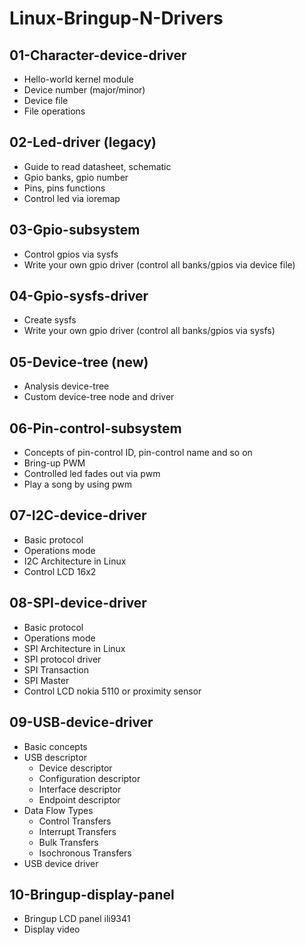 # Linux-Bringup-N-Drivers

## 01-Character-device-driver
  - Hello-world kernel module
  - Device number (major/minor)
  - Device file
  - File operations
## 02-Led-driver (legacy)
  - Guide to read datasheet, schematic
  - Gpio banks, gpio number
  - Pins, pins functions
  - Control led via ioremap
## 03-Gpio-subsystem
  - Control gpios via sysfs
  - Write your own gpio driver (control all banks/gpios via device file)
## 04-Gpio-sysfs-driver
  - Create sysfs
  - Write your own gpio driver (control all banks/gpios via sysfs) 
## 05-Device-tree (new)
  - Analysis device-tree
  - Custom device-tree node and driver
## 06-Pin-control-subsystem
  - Concepts of pin-control ID, pin-control name and so on
  - Bring-up PWM
  - Controlled led fades out via pwm
  - Play a song by using pwm
## 07-I2C-device-driver
  - Basic protocol
  - Operations mode
  - I2C Architecture in Linux
  - Control LCD 16x2
## 08-SPI-device-driver
  - Basic protocol
  - Operations mode
  - SPI Architecture in Linux
  - SPI protocol driver
  - SPI Transaction
  - SPI Master
  - Control LCD nokia 5110 or proximity sensor
## 09-USB-device-driver
  - Basic concepts
  - USB descriptor
    - Device descriptor
    - Configuration descriptor
    - Interface descriptor
    - Endpoint descriptor
  - Data Flow Types
    - Control Transfers
    - Interrupt Transfers
    - Bulk Transfers
    - Isochronous Transfers
  - USB device driver
## 10-Bringup-display-panel
  - Bringup LCD panel ili9341
  - Display video
